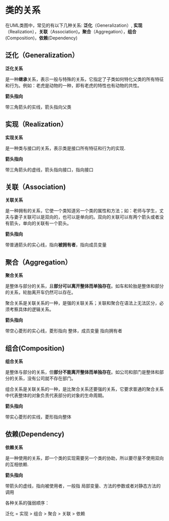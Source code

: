 # 类的关系

在UML类图中，常见的有以下几种关系: **泛化**（Generalization）, **实现**（Realization），**关联**（Association)**，聚合**（Aggregation），**组合**(Composition)，**依赖**(Dependency)



## 泛化（Generalization）

**泛化关系**

是一种**继承**关系，表示一般与特殊的关系，它指定了子类如何特化父类的所有特征和行为。例如：老虎是动物的一种，即有老虎的特性也有动物的共性。

**箭头指向**

带三角箭头的实线，箭头指向父类

## 实现（Realization）

**实现关系**

是一种类与接口的关系，表示类是接口所有特征和行为的实现.

**箭头指向**

带三角箭头的虚线，箭头指向接口，指向接口

## 关联（Association)

**关联关系**

是一种拥有的关系，它使一个类知道另一个类的属性和方法；如：老师与学生，丈夫与妻子关联可以是双向的，也可以是单向的。双向的关联可以有两个箭头或者没有箭头，单向的关联有一个箭头。

**箭头指向**

带普通箭头的实心线，指向**被拥有者**，指向成员变量



## 聚合（Aggregation）

**聚合关系**

是整体与部分的关系，且**部分可以离开整体而单独存在**。如车和轮胎是整体和部分的关系，轮胎离开车仍然可以存在。

聚合关系是关联关系的一种，是强的关联关系；关联和聚合在语法上无法区分，必须考察具体的逻辑关系。

**箭头指向**

带空心菱形的实心线，菱形指向 整体，成员变量 指向拥有者



## 组合(Composition)

**组合关系**

是整体与部分的关系，但**部分不能离开整体而单独存在**。如公司和部门是整体和部分的关系，没有公司就不存在部门。

   组合关系是关联关系的一种，是比聚合关系还要强的关系，它要求普通的聚合关系中代表整体的对象负责代表部分的对象的生命周期。



**箭头指向**

带实心菱形的实线，菱形指向整体



## 依赖(Dependency)

**依赖关系**

是一种使用的关系，即一个类的实现需要另一个类的协助，所以要尽量不使用双向的互相依赖.

**箭头指向**

带箭头的虚线，指向被使用者，一般指 局部变量、方法的参数或者对静态方法的调用





各种关系的强弱顺序：

泛化 = 实现 > 组合 > 聚合 > 关联 > 依赖